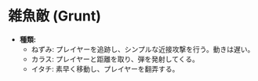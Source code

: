# 雑魚敵 (Grunt)

- **種類:**
  - ねずみ: プレイヤーを追跡し、シンプルな近接攻撃を行う。動きは遅い。
  - カラス: プレイヤーと距離を取り、弾を発射してくる。
  - イタチ: 素早く移動し、プレイヤーを翻弄する。